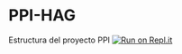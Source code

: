 # PPI-HAG
Estructura  del proyecto PPI
[![Run on Repl.it](https://repl.it/badge/github/johanaechacano/PPI-HAG)](https://repl.it/github/johanaechacano/PPI-HAG)